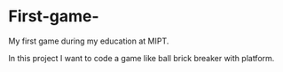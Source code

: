 # First-game-
My first game during my education at MIPT.

In this project I want to code a game like ball brick breaker with platform.

